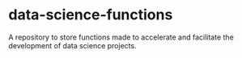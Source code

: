 # data-science-functions
A repository to store functions made to accelerate and facilitate the development of data science projects.
